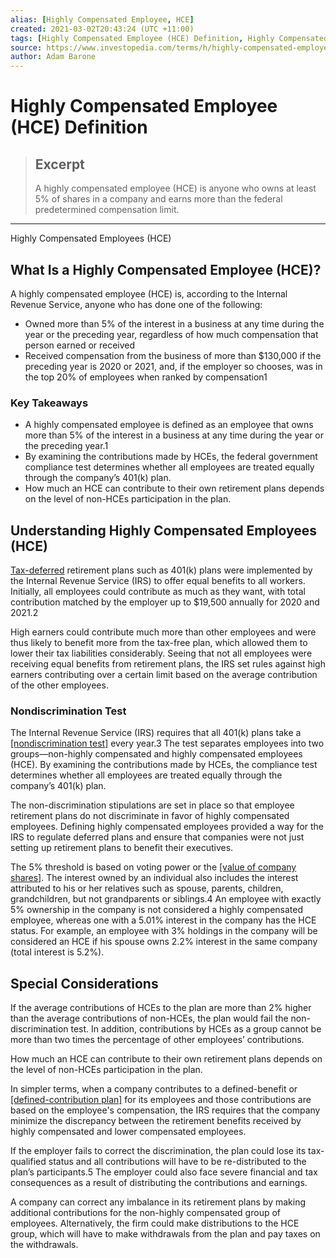 ```yaml
---
alias: [Highly Compensated Employee, HCE]
created: 2021-03-02T20:43:24 (UTC +11:00)
tags: [Highly Compensated Employee (HCE) Definition, Highly Compensated Employees (HCE)]
source: https://www.investopedia.com/terms/h/highly-compensated-employee.asp
author: Adam Barone
---
```


# Highly Compensated Employee (HCE) Definition

> ## Excerpt
> A highly compensated employee (HCE) is anyone who owns at least 5% of shares in a company and earns more than the federal predetermined compensation limit.

---

Highly Compensated Employees (HCE)
## What Is a Highly Compensated Employee (HCE)?

A highly compensated employee (HCE) is, according to the Internal Revenue Service, anyone who has done one of the following:

-   Owned more than 5% of the interest in a business at any time during the year or the preceding year, regardless of how much compensation that person earned or received
-   Received compensation from the business of more than $130,000 if the preceding year is 2020 or 2021, and, if the employer so chooses, was in the top 20% of employees when ranked by compensation1

### Key Takeaways

-   A highly compensated employee is defined as an employee that owns more than 5% of the interest in a business at any time during the year or the preceding year.1
-   By examining the contributions made by HCEs, the federal government compliance test determines whether all employees are treated equally through the company’s 401(k) plan.
-   How much an HCE can contribute to their own retirement plans depends on the level of non-HCEs participation in the plan.

## Understanding Highly Compensated Employees (HCE)

[Tax-deferred](https://www.investopedia.com/terms/t/taxdeferred.asp) retirement plans such as 401(k) plans were implemented by the Internal Revenue Service (IRS) to offer equal benefits to all workers. Initially, all employees could contribute as much as they want, with total contribution matched by the employer up to $19,500 annually for 2020 and 2021.2

High earners could contribute much more than other employees and were thus likely to benefit more from the tax-free plan, which allowed them to lower their tax liabilities considerably. Seeing that not all employees were receiving equal benefits from retirement plans, the IRS set rules against high earners contributing over a certain limit based on the average contribution of the other employees.

### Nondiscrimination Test

The Internal Revenue Service (IRS) requires that all 401(k) plans take a [[nondiscrimination test]](https://www.investopedia.com/terms/n/nondiscrimination_rule.asp) every year.3 The test separates employees into two groups—non-highly compensated and highly compensated employees (HCE). By examining the contributions made by HCEs, the compliance test determines whether all employees are treated equally through the company’s 401(k) plan.

The non-discrimination stipulations are set in place so that employee retirement plans do not discriminate in favor of highly compensated employees. Defining highly compensated employees provided a way for the IRS to regulate deferred plans and ensure that companies were not just setting up retirement plans to benefit their executives.

The 5% threshold is based on voting power or the [[value of company shares]](https://www.investopedia.com/articles/stocks/08/stock-prices-fool.asp). The interest owned by an individual also includes the interest attributed to his or her relatives such as spouse, parents, children, grandchildren, but not grandparents or siblings.4 An employee with exactly 5% ownership in the company is not considered a highly compensated employee, whereas one with a 5.01% interest in the company has the HCE status. For example, an employee with 3% holdings in the company will be considered an HCE if his spouse owns 2.2% interest in the same company (total interest is 5.2%).

## Special Considerations

If the average contributions of HCEs to the plan are more than 2% higher than the average contributions of non-HCEs, the plan would fail the non-discrimination test. In addition, contributions by HCEs as a group cannot be more than two times the percentage of other employees’ contributions.

How much an HCE can contribute to their own retirement plans depends on the level of non-HCEs participation in the plan.

In simpler terms, when a company contributes to a defined-benefit or [[defined-contribution plan]](https://www.investopedia.com/terms/d/definedcontributionplan.asp) for its employees and those contributions are based on the employee's compensation, the IRS requires that the company minimize the discrepancy between the retirement benefits received by highly compensated and lower compensated employees.

If the employer fails to correct the discrimination, the plan could lose its tax-qualified status and all contributions will have to be re-distributed to the plan’s participants.5 The employer could also face severe financial and tax consequences as a result of distributing the contributions and earnings.

A company can correct any imbalance in its retirement plans by making additional contributions for the non-highly compensated group of employees. Alternatively, the firm could make distributions to the HCE group, which will have to make withdrawals from the plan and pay taxes on the withdrawals.

